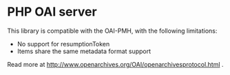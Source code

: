 # PHP OAI server #

This library is compatible with the OAI-PMH, with the following limitations:

- No support for resumptionToken
- Items share the same metadata format support

Read more at http://www.openarchives.org/OAI/openarchivesprotocol.html .
